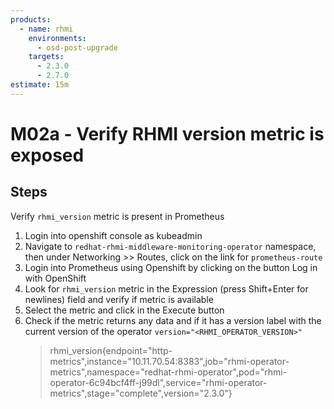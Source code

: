 ```yaml
---
products:
  - name: rhmi
    environments:
      - osd-post-upgrade
    targets:
      - 2.3.0
      - 2.7.0
estimate: 15m
---
```


# M02a - Verify RHMI version metric is exposed

## Steps

Verify `rhmi_version` metric is present in Prometheus

1. Login into openshift console as kubeadmin
2. Navigate to `redhat-rhmi-middleware-monitoring-operator` namespace, then under Networking >> Routes, click on the link for `prometheus-route`
3. Login into Prometheus using Openshift by clicking on the button Log in with OpenShift
4. Look for `rhmi_version` metric in the Expression (press Shift+Enter for newlines) field and verify if metric is available
5. Select the metric and click in the Execute button
6. Check if the metric returns any data and if it has a version label with the current version of the operator `version="<RHMI_OPERATOR_VERSION>"`
   > rhmi_version{endpoint="http-metrics",instance="10.11.70.54:8383",job="rhmi-operator-metrics",namespace="redhat-rhmi-operator",pod="rhmi-operator-6c94bcf4ff-j99dl",service="rhmi-operator-metrics",stage="complete",version="2.3.0"}
